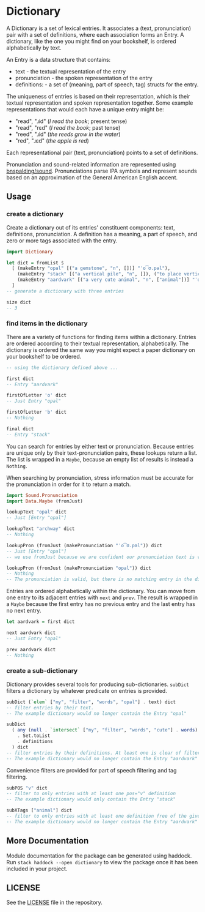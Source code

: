 # Dictionary

A Dictionary is a set of lexical entries. It associates a (text, pronunciation)
pair with a set of definitions, where each association forms an Entry. A
dictionary, like the one you might find on your bookshelf, is ordered
alphabetically by text.

An Entry is a data structure that contains:

- text - the textual representation of the entry
- pronunciation - the spoken representation of the entry
- definitions: - a set of (meaning, part of speech, tag) structs for the entry.

The uniqueness of entries is based on their representation, which is their
textual representation and spoken representation together. Some example
representations that would each have a unique entry might be:

- "read", "ɹid" (_I read the book_; present tense)
- "read", "rɛd" (_I read the book_; past tense)
- "reed", "ɹid" (_the reeds grow in the water_)
- "red",  "ɹɛd" (_the apple is red_)

Each representational pair (text, pronunciation) points to a set of definitions.

Pronunciation and sound-related information are represented using
[bnspalding/sound](https://github.com/bnspalding/sound). Pronunciations parse
IPA symbols and represent sounds based on an approximation of the General 
American English accent.


## Usage

### create a dictionary

Create a dictionary out of its entries' constituent components: text, definitions,
pronunciation. A definition has a meaning, a part of speech, and zero or more
tags associated with the entry.

```haskell
import Dictionary

let dict = fromList $
  [ (makeEntry "opal" [("a gemstone", "n", [])] "ˈo͡ʊ.pəl"),
    (makeEntry "stack" [("a vertical pile", "n", []), ("to place vertically", "v", [])] "stæk"),
    (makeEntry "aardvark" [("a very cute animal", "n", ["animal"])] "ˈɑɹd.vɑɹk")
  ]
-- generate a dictionary with three entries

size dict
-- 3
```

### find items in the dictionary

There are a variety of functions for finding items within a dictionary. Entries
are ordered according to their textual representation, alphabetically. The
dictionary is ordered the same way you might expect a paper dictionary on your
bookshelf to be ordered.

```haskell
-- using the dictionary defined above ...

first dict
-- Entry "aardvark"

firstOfLetter 'o' dict
-- Just Entry "opal"

firstOfLetter 'b' dict
-- Nothing

final dict
-- Entry "stack"
```

You can search for entries by either text or pronunciation. Because entries are
unique only by their text-pronunciation pairs, these lookups return a list. The
list is wrapped in a `Maybe`, because an empty list of results is instead a
`Nothing`.

When searching by pronunciation, stress information must be accurate for the
pronunciation in order for it to return a match.

```haskell
import Sound.Pronunciation
import Data.Maybe (fromJust)

lookupText "opal" dict
-- Just [Entry "opal"]

lookupText "archway" dict
-- Nothing

lookupPron (fromJust (makePronunciation "ˈo͡ʊ.pəl")) dict
-- Just [Entry "opal"]
-- we use fromJust because we are confident our pronunciation text is valid

lookupPron (fromJust (makePronunciation "opal")) dict
-- Nothing
-- The pronunciation is valid, but there is no matching entry in the dictionary
```

Entries are ordered alphabetically within the dictionary. You can move from one
entry to its adjacent entries with `next` and `prev`. The result is wrapped in a
`Maybe` because the first entry has no previous entry and the last entry has no
next entry.

```haskell
let aardvark = first dict

next aardvark dict
-- Just Entry "opal"

prev aardvark dict
-- Nothing
```

### create a sub-dictionary

Dictionary provides several tools for producing sub-dictionaries. `subDict`
filters a dictionary by whatever predicate on entries is provided.

```haskell
subDict (`elem` ["my", "filter", "words", "opal"] . text) dict
-- filter entries by their text. 
-- The example dictionary would no longer contain the Entry "opal"

subDict 
  ( any (null . `intersect` ["my", "filter", "words", "cute"] . words) 
    . Set.toList
    . definitions
  ) dict
-- filter entries by their definitions. At least one is clear of filter words.
-- The example dictionary would no longer contain the Entry "aardvark"
```

Convenience filters are provided for part of speech filtering and tag filtering.

```haskell
subPOS "v" dict
-- filter to only entries with at least one pos="v" definition
-- The example dictionary would only contain the Entry "stack"

subXTags ["animal"] dict
-- filter to only entries with at least one definition free of the given tags
-- The example dictionary would no longer contain the Entry "aardvark"
```

## More Documentation

Module documentation for the package can be generated using haddock. Run
`stack haddock --open dictionary` to view the package once it has been included
in your project.

## LICENSE

See the [LICENSE](https://github.com/bnspalding/dictionary/blob/master/LICENSE)
file in the repository.
